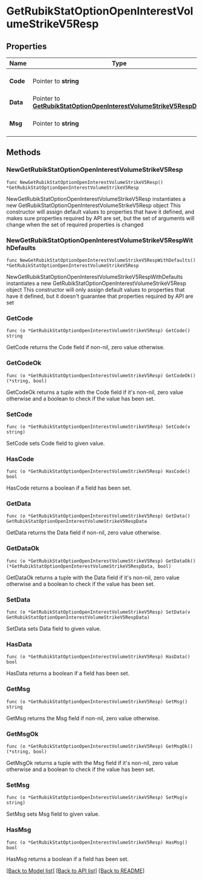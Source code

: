 # GetRubikStatOptionOpenInterestVolumeStrikeV5Resp

## Properties

Name | Type | Description | Notes
------------ | ------------- | ------------- | -------------
**Code** | Pointer to **string** |  | [optional] [default to ""]
**Data** | Pointer to [**GetRubikStatOptionOpenInterestVolumeStrikeV5RespData**](GetRubikStatOptionOpenInterestVolumeStrikeV5RespData.md) |  | [optional] 
**Msg** | Pointer to **string** |  | [optional] [default to ""]

## Methods

### NewGetRubikStatOptionOpenInterestVolumeStrikeV5Resp

`func NewGetRubikStatOptionOpenInterestVolumeStrikeV5Resp() *GetRubikStatOptionOpenInterestVolumeStrikeV5Resp`

NewGetRubikStatOptionOpenInterestVolumeStrikeV5Resp instantiates a new GetRubikStatOptionOpenInterestVolumeStrikeV5Resp object
This constructor will assign default values to properties that have it defined,
and makes sure properties required by API are set, but the set of arguments
will change when the set of required properties is changed

### NewGetRubikStatOptionOpenInterestVolumeStrikeV5RespWithDefaults

`func NewGetRubikStatOptionOpenInterestVolumeStrikeV5RespWithDefaults() *GetRubikStatOptionOpenInterestVolumeStrikeV5Resp`

NewGetRubikStatOptionOpenInterestVolumeStrikeV5RespWithDefaults instantiates a new GetRubikStatOptionOpenInterestVolumeStrikeV5Resp object
This constructor will only assign default values to properties that have it defined,
but it doesn't guarantee that properties required by API are set

### GetCode

`func (o *GetRubikStatOptionOpenInterestVolumeStrikeV5Resp) GetCode() string`

GetCode returns the Code field if non-nil, zero value otherwise.

### GetCodeOk

`func (o *GetRubikStatOptionOpenInterestVolumeStrikeV5Resp) GetCodeOk() (*string, bool)`

GetCodeOk returns a tuple with the Code field if it's non-nil, zero value otherwise
and a boolean to check if the value has been set.

### SetCode

`func (o *GetRubikStatOptionOpenInterestVolumeStrikeV5Resp) SetCode(v string)`

SetCode sets Code field to given value.

### HasCode

`func (o *GetRubikStatOptionOpenInterestVolumeStrikeV5Resp) HasCode() bool`

HasCode returns a boolean if a field has been set.

### GetData

`func (o *GetRubikStatOptionOpenInterestVolumeStrikeV5Resp) GetData() GetRubikStatOptionOpenInterestVolumeStrikeV5RespData`

GetData returns the Data field if non-nil, zero value otherwise.

### GetDataOk

`func (o *GetRubikStatOptionOpenInterestVolumeStrikeV5Resp) GetDataOk() (*GetRubikStatOptionOpenInterestVolumeStrikeV5RespData, bool)`

GetDataOk returns a tuple with the Data field if it's non-nil, zero value otherwise
and a boolean to check if the value has been set.

### SetData

`func (o *GetRubikStatOptionOpenInterestVolumeStrikeV5Resp) SetData(v GetRubikStatOptionOpenInterestVolumeStrikeV5RespData)`

SetData sets Data field to given value.

### HasData

`func (o *GetRubikStatOptionOpenInterestVolumeStrikeV5Resp) HasData() bool`

HasData returns a boolean if a field has been set.

### GetMsg

`func (o *GetRubikStatOptionOpenInterestVolumeStrikeV5Resp) GetMsg() string`

GetMsg returns the Msg field if non-nil, zero value otherwise.

### GetMsgOk

`func (o *GetRubikStatOptionOpenInterestVolumeStrikeV5Resp) GetMsgOk() (*string, bool)`

GetMsgOk returns a tuple with the Msg field if it's non-nil, zero value otherwise
and a boolean to check if the value has been set.

### SetMsg

`func (o *GetRubikStatOptionOpenInterestVolumeStrikeV5Resp) SetMsg(v string)`

SetMsg sets Msg field to given value.

### HasMsg

`func (o *GetRubikStatOptionOpenInterestVolumeStrikeV5Resp) HasMsg() bool`

HasMsg returns a boolean if a field has been set.


[[Back to Model list]](../README.md#documentation-for-models) [[Back to API list]](../README.md#documentation-for-api-endpoints) [[Back to README]](../README.md)


